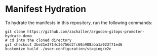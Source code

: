 # Manifest Hydration

To hydrate the manifests in this repository, run the following commands:

```shell
git clone https://github.com/zachaller/argocon-gitops-promoter-hydrate-demo
# cd into the cloned directory
git checkout 3be31e3714c36756d2fc60a988aba1a023f71ed6
kustomize build ./user-configuration/staging/e2e
```
